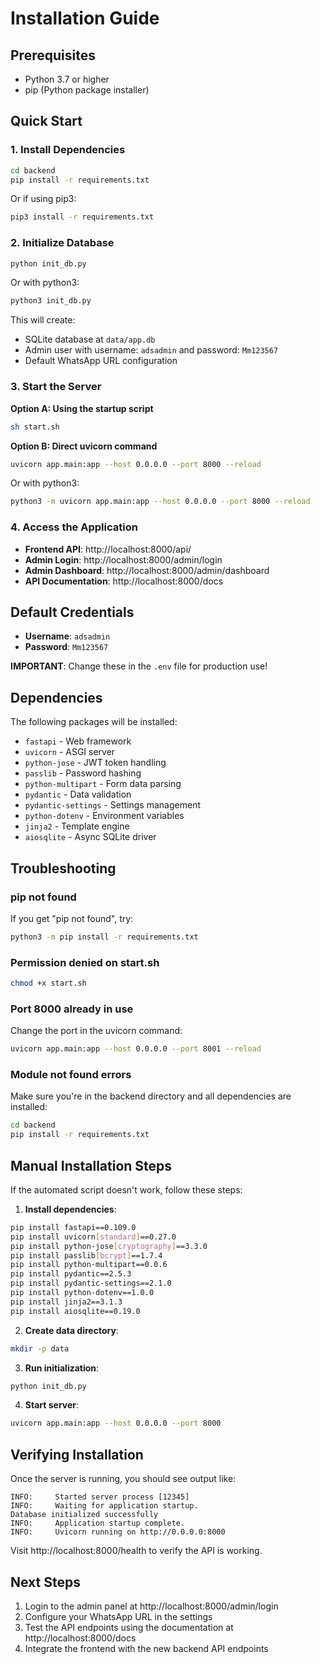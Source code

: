 # Installation Guide

## Prerequisites

- Python 3.7 or higher
- pip (Python package installer)

## Quick Start

### 1. Install Dependencies

```bash
cd backend
pip install -r requirements.txt
```

Or if using pip3:
```bash
pip3 install -r requirements.txt
```

### 2. Initialize Database

```bash
python init_db.py
```

Or with python3:
```bash
python3 init_db.py
```

This will create:
- SQLite database at `data/app.db`
- Admin user with username: `adsadmin` and password: `Mm123567`
- Default WhatsApp URL configuration

### 3. Start the Server

**Option A: Using the startup script**
```bash
sh start.sh
```

**Option B: Direct uvicorn command**
```bash
uvicorn app.main:app --host 0.0.0.0 --port 8000 --reload
```

Or with python3:
```bash
python3 -m uvicorn app.main:app --host 0.0.0.0 --port 8000 --reload
```

### 4. Access the Application

- **Frontend API**: http://localhost:8000/api/
- **Admin Login**: http://localhost:8000/admin/login
- **Admin Dashboard**: http://localhost:8000/admin/dashboard
- **API Documentation**: http://localhost:8000/docs

## Default Credentials

- **Username**: `adsadmin`
- **Password**: `Mm123567`

**IMPORTANT**: Change these in the `.env` file for production use!

## Dependencies

The following packages will be installed:

- `fastapi` - Web framework
- `uvicorn` - ASGI server
- `python-jose` - JWT token handling
- `passlib` - Password hashing
- `python-multipart` - Form data parsing
- `pydantic` - Data validation
- `pydantic-settings` - Settings management
- `python-dotenv` - Environment variables
- `jinja2` - Template engine
- `aiosqlite` - Async SQLite driver

## Troubleshooting

### pip not found
If you get "pip not found", try:
```bash
python3 -m pip install -r requirements.txt
```

### Permission denied on start.sh
```bash
chmod +x start.sh
```

### Port 8000 already in use
Change the port in the uvicorn command:
```bash
uvicorn app.main:app --host 0.0.0.0 --port 8001 --reload
```

### Module not found errors
Make sure you're in the backend directory and all dependencies are installed:
```bash
cd backend
pip install -r requirements.txt
```

## Manual Installation Steps

If the automated script doesn't work, follow these steps:

1. **Install dependencies**:
```bash
pip install fastapi==0.109.0
pip install uvicorn[standard]==0.27.0
pip install python-jose[cryptography]==3.3.0
pip install passlib[bcrypt]==1.7.4
pip install python-multipart==0.0.6
pip install pydantic==2.5.3
pip install pydantic-settings==2.1.0
pip install python-dotenv==1.0.0
pip install jinja2==3.1.3
pip install aiosqlite==0.19.0
```

2. **Create data directory**:
```bash
mkdir -p data
```

3. **Run initialization**:
```bash
python init_db.py
```

4. **Start server**:
```bash
uvicorn app.main:app --host 0.0.0.0 --port 8000
```

## Verifying Installation

Once the server is running, you should see output like:
```
INFO:     Started server process [12345]
INFO:     Waiting for application startup.
Database initialized successfully
INFO:     Application startup complete.
INFO:     Uvicorn running on http://0.0.0.0:8000
```

Visit http://localhost:8000/health to verify the API is working.

## Next Steps

1. Login to the admin panel at http://localhost:8000/admin/login
2. Configure your WhatsApp URL in the settings
3. Test the API endpoints using the documentation at http://localhost:8000/docs
4. Integrate the frontend with the new backend API endpoints

